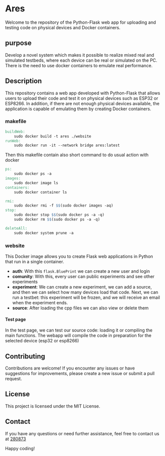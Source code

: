 # Ares

Welcome to the repository of the Python-Flask web app for uploading and testing code on physical devices and Docker containers.

## purpose
Develop a novel system which makes it possible to realize mixed real and simulated testbeds, where each device can be real or simulated on the PC. There is the need to use docker containers to emulate real performance.

## Description
This repository contains a web app developed with Python-Flask that allows users to upload their code and test it on physical devices such as ESP32 or ESP8266. In addition, if there are not enough physical devices available, the application is capable of emulating them by creating Docker containers.

### makefile
```makefile
buildWeb:
	sudo docker build -t ares ./website
runWeb:
	sudo docker run -it --network bridge ares:latest
```

Then this makefile contain also short command to do usual action with docker
```makefile
ps:
	sudo docker ps -a
images:
	sudo docker image ls
containers:
	sudo docker container ls

rmi:
	sudo docker rmi -f $$(sudo docker images -aq)
stop:
	sudo docker stop $$(sudo docker ps -a -q)
	sudo docker rm $$(sudo docker ps -a -q)

deleteAll:
	sudo docker system prune -a
```

### website

This Docker image allows you to create Flask web applications in Python that run in a single container.

- **auth**: With this `flask.BluePrint` we can create a new user and login
- **comunity**: With this, every user can public experiments and see other experiments
- **experiment**: We can create a new experiment, we can add a source, and then we can select how many devices load that code. Next, we can run a testbet: this experiment will be frozen, and we will receive an email when the experiment ends.
- **source**: After loading the cpp files we can also view or delete them

#### Test page
In the test page, we can test our source code: loading it or compiling the main functions. The webapp will compile the code in preparation for the selected device (esp32 or esp8266)

## Contributing
Contributions are welcome! If you encounter any issues or have suggestions for improvements, please create a new issue or submit a pull request.

## License
This project is licensed under the MIT License.

## Contact
If you have any questions or need further assistance, feel free to contact us at <a href="mailto:280873@studenti.unimore.it">280873</a>

Happy coding!